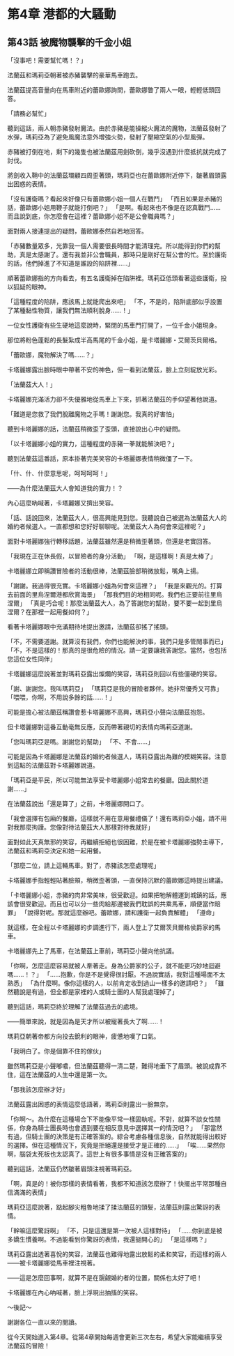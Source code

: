 # 第4章 港都的大騷動

## 第43話 被魔物襲擊的千金小姐

「沒事吧！需要幫忙嗎！？」

法蘭茲和瑪莉亞朝著被赤豬襲擊的豪華馬車跑去。

法蘭茲提高音量向在馬車附近的蕾歐娜詢問，蕾歐娜瞥了兩人一眼，輕輕低頭回答。

「請務必幫忙」

聽到這話，兩人朝赤豬發射魔法。由於赤豬是能操縱火魔法的魔物，法蘭茲發射了水彈，瑪莉亞為了避免風魔法意外增強火勢，發射了壓縮空氣的小型風彈。

赤豬被打倒在地，剩下的幾隻也被法蘭茲用劍砍倒，幾乎沒遇到什麼抵抗就完成了討伐。

將劍收入鞘中的法蘭茲環顧四周歪著頭，瑪莉亞也在蕾歐娜附近停下，皺著眉頭露出困惑的表情。

「沒有護衛嗎？看起來好像只有蕾歐娜小姐一個人在戰鬥」
「而且如果是赤豬的話，蕾歐娜小姐用鞭子就能打倒吧？」
「是啊。看起來也不像是在認真戰鬥......而且說到底，你怎麼會在這裡？蕾歐娜小姐不是公會職員嗎？」

面對兩人接連提出的疑問，蕾歐娜泰然自若地回答。

「赤豬數量眾多，光靠我一個人需要很長時間才能清理完。所以能得到你們的幫助，真是太感謝了。還有我並非公會職員，那時只是剛好在幫公會的忙。至於護衛的話，他們掉進了不知道是誰設的陷阱裡......」

順著蕾歐娜指的方向看去，有五名護衛掉在陷阱裡。瑪莉亞低頭看著這些護衛，投以狐疑的眼神。

「這種程度的陷阱，應該馬上就能爬出來吧」
「不，不是的，陷阱底部似乎設置了某種黏性物質，讓我們無法順利脫身......！」

一位女性護衛有些生硬地這麼說時，緊閉的馬車門打開了，一位千金小姐現身。

那位將粉色蓬鬆的長髮紮成半高馬尾的千金小姐，是卡塔麗娜・艾爾茨貝爾格。

「蕾歐娜，魔物解決了嗎......？」

卡塔麗娜露出臉時眼中帶著不安的神色，但一看到法蘭茲，臉上立刻綻放光彩。

「法蘭茲大人！」

卡塔麗娜充滿活力卻不失優雅地從馬車上下來，抓著法蘭茲的手仰望著他說道。

「難道是您救了我們脫離魔物之手嗎！謝謝您。我真的好害怕」

聽到卡塔麗娜的話，法蘭茲稍微歪了歪頭，直接說出心中的疑問。

「以卡塔麗娜小姐的實力，這種程度的赤豬一拳就能解決吧？」

聽到法蘭茲這番話，原本掛著完美笑容的卡塔麗娜表情稍微僵了一下。

「什、什、什麼意思呢，呵呵呵呵！」

——為什麼法蘭茲大人會知道我的實力！？

內心這麼吶喊著，卡塔麗娜又擠出笑容。

「話、話說回來，法蘭茲大人，很高興能見到您。我聽說自己被選為法蘭茲大人的婚約者候選人。一直都想和您好好聊聊呢。法蘭茲大人為何會來這裡呢？」

面對卡塔麗娜強行轉移話題，法蘭茲雖然還是稍微歪著頭，但還是老實回答。

「我現在正在休長假，以冒險者的身分活動」
「啊，是這樣啊！真是太棒了」

卡塔麗娜立即稱讚冒險者的活動很棒，法蘭茲臉部稍微放鬆，嘴角上揚。

「謝謝。我過得很充實。卡塔麗娜小姐為何會來這裡？」
「我是來觀光的。打算去前面的里烏涅爾港都欣賞海景」
「那我們目的地相同呢。我們也正要前往里烏涅爾」
「真是巧合呢！那麼法蘭茲大人，為了答謝您的幫助，要不要一起到里烏涅爾？在那裡一起用餐如何？」

看著卡塔麗娜眼中充滿期待地提出邀請，法蘭茲卻搖了搖頭。

「不，不需要道謝。就算沒有我們，你們也能解決的事，我們只是多管閒事而已」
「不，不是這樣的！那真的是很危險的情況。請一定要讓我答謝您。當然，也包括您這位女性同伴」

卡塔麗娜這麼說著並對瑪莉亞露出燦爛的笑容，瑪莉亞則回以有些僵硬的笑容。

「謝、謝謝您。我叫瑪莉亞」
「瑪莉亞是我的冒險者夥伴。她非常優秀又可靠」
「喂喂，你啊，不用說多餘的話......！」

可能是擔心被法蘭茲稱讚會惹卡塔麗娜不高興，瑪莉亞小聲向法蘭茲抱怨。

但卡塔麗娜對這番互動毫無反應，反而帶著親切的表情向瑪莉亞道謝。

「您叫瑪莉亞是嗎。謝謝您的幫助」
「不、不會......」

可能是因為卡塔麗娜是法蘭茲的婚約者候選人，瑪莉亞露出為難的模糊笑容。注意到這點的法蘭茲對卡塔麗娜說道。

「瑪莉亞是平民，所以可能無法享受卡塔麗娜小姐常去的餐廳。因此關於道謝......」

在法蘭茲說出「還是算了」之前，卡塔麗娜開口了。

「我會選擇有包廂的餐廳，這樣就不用在意用餐禮儀了！還有瑪莉亞小姐，請不用對我那麼拘謹。您像對待法蘭茲大人那樣對待我就好」

面對如此天真無邪的笑容，再繼續拒絕也很困難，於是在被卡塔麗娜強勢主導下，法蘭茲和瑪莉亞決定和她一起用餐。

「那麼二位，請上這輛馬車。對了，赤豬該怎麼處理呢」

卡塔麗娜手指輕輕貼著臉頰，稍微歪著頭，一直保持沉默的蕾歐娜這時提出建議。

「卡塔麗娜小姐，赤豬的肉非常美味，很受歡迎。如果把牠解體運到城鎮的話，應該會很受歡迎。而且也可以分一些肉給那邊被我們耽誤的共乘馬車，順便當作賠罪」
「說得對呢。那就這麼辦吧。蕾歐娜，請和護衛一起負責解體」
「遵命」

就這樣，在全程以卡塔麗娜的步調進行下，兩人登上了艾爾茨貝爾格侯爵家的馬車。

卡塔麗娜先上了馬車，在法蘭茲上車前，瑪莉亞小聲向他抗議。

「你啊，怎麼這麼容易就被人牽著走。身為公爵家的公子，就不能更巧妙地迴避嗎......！？」
「......抱歉，你是不是覺得很討厭。不過說實話，我對這種場面不太熟悉」
「為什麼啊。像你這樣的人，以前肯定收到過山一樣多的邀請吧？」
「雖然聽說是有過，但全都是家裡的人或騎士團的人幫我處理掉了」

聽到這話，瑪莉亞終於理解了法蘭茲過去的處境。

——簡單來說，就是因為是天才所以被寵著長大了啊......！

瑪莉亞朝著帝都方向投去銳利的眼神，疲憊地嘆了口氣。

「我明白了。你是個靠不住的傢伙」

雖然瑪莉亞是小聲嘟噥，但法蘭茲聽得一清二楚，難得地垂下了眉頭。被說成靠不住，這在法蘭茲的人生中還是第一次。

「那我該怎麼辦才好」

法蘭茲露出困惑的表情這麼低語著，瑪莉亞則露出一臉無奈。

「你啊～。為什麼在這種場合下不能像平常一樣固執呢。不對，就算不談女性關係，你身為騎士團長時也會遇到要在相反意見中選擇其一的情況吧？」
「那當然有過，但騎士團的決策是有正確答案的。綜合考慮各種信息後，自然就能得出較好的選擇。但在這種情況下，究竟是拒絕還是接受才是正確的......」
「唉......果然你啊，腦袋太死板也太認真了。這世上有很多事情是沒有正確答案的」

聽到這話，法蘭茲仍然皺著眉頭注視著瑪莉亞。

「啊，真是的！被你那樣的表情看著，我都不知道該怎麼辦了！快擺出平常那種自信滿滿的表情」

瑪莉亞這麼說著，踮起腳尖粗魯地揉了揉法蘭茲的頭髮，法蘭茲則露出驚訝的表情。

「幹嘛這麼驚訝啊」
「不，只是這還是第一次被人這樣對待」
「......你到底是被多嬌生慣養啊。不過能看到你驚訝的表情，我還挺開心的」
「是這樣嗎？」

瑪莉亞露出透著喜悅的笑容，法蘭茲也難得地露出放鬆的柔和笑容，而這樣的兩人——被卡塔麗娜從馬車裡注視著。

——這是怎麼回事啊，就算不是在覬覦婚約者的位置，關係也太好了吧！

卡塔麗娜在內心吶喊著，臉上浮現出抽搐的笑容。

～後記～

謝謝各位一直以來的閱讀。

從今天開始進入第4章。從第4章開始每週會更新三次左右，希望大家能繼續享受法蘭茲的冒險！